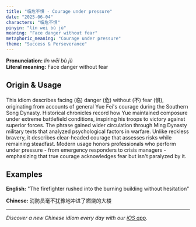 ```yaml
---
title: "临危不惧 - Courage under pressure"
date: "2025-06-04"
characters: "临危不惧"
pinyin: "lín wēi bù jù"
meaning: "Face danger without fear"
metaphoric_meaning: "Courage under pressure"
theme: "Success & Perseverance"
---
```


**Pronunciation:** *lín wēi bù jù*  
**Literal meaning:** Face danger without fear

## Origin & Usage

This idiom describes facing (临) danger (危) without (不) fear (惧), originating from accounts of general Yue Fei's courage during the Southern Song Dynasty. Historical chronicles record how Yue maintained composure under extreme battlefield conditions, inspiring his troops to victory against superior forces. The phrase gained wider circulation through Ming Dynasty military texts that analyzed psychological factors in warfare. Unlike reckless bravery, it describes clear-headed courage that assesses risks while remaining steadfast. Modern usage honors professionals who perform under pressure - from emergency responders to crisis managers - emphasizing that true courage acknowledges fear but isn't paralyzed by it.

## Examples

**English:** "The firefighter rushed into the burning building without hesitation"

**Chinese:** 消防员毫不犹豫地冲进了燃烧的大楼

---

*Discover a new Chinese idiom every day with our [iOS app](https://apps.apple.com/us/app/daily-chinese-idioms/id6740611324).*
